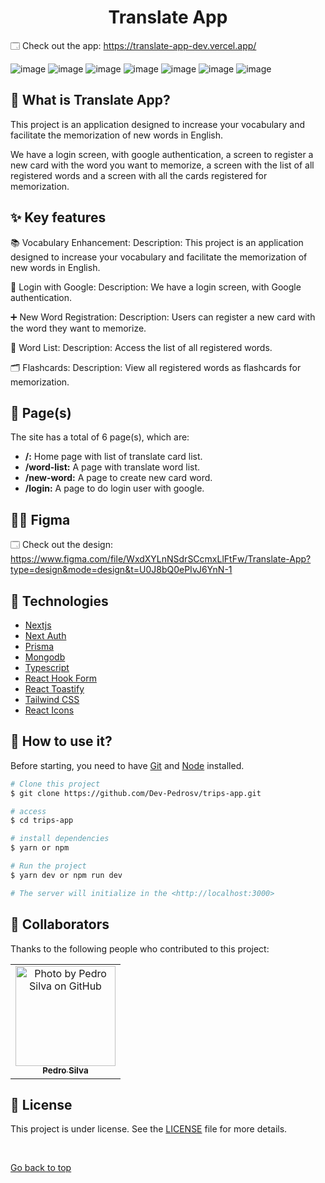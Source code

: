 <h1 align="center"> Translate App </h1>

🗔 Check out the app: https://translate-app-dev.vercel.app/

![image](https://github.com/Dev-Pedrosv/translate-app./assets/82785683/382c23a0-b617-4427-8d52-723ddb380b8e)
![image](https://github.com/Dev-Pedrosv/translate-app./assets/82785683/a7207b70-dd57-433a-8c0b-321bc8cf0e8a)
![image](https://github.com/Dev-Pedrosv/translate-app./assets/82785683/9a2effa7-0f14-4a24-a036-b782eb44247e)
![image](https://github.com/Dev-Pedrosv/translate-app./assets/82785683/b6751cbb-15a1-4bf9-b79f-d7a6ac80b20b)
![image](https://github.com/Dev-Pedrosv/translate-app./assets/82785683/1d291711-b77d-44db-a6a7-09f9f6adc92c)
![image](https://github.com/Dev-Pedrosv/translate-app./assets/82785683/13290d46-6ca9-4381-abcd-2efc2f3fc1b9)
![image](https://github.com/Dev-Pedrosv/translate-app./assets/82785683/4a4cead3-1a8e-4312-a1bb-ff7840128919)



## 🎲 What is Translate App?

This project is an application designed to increase your vocabulary and facilitate the memorization of new words in English.

We have a login screen, with google authentication, a screen to register a new card with the word you want to memorize, a screen with the list of all registered words and a screen with all the cards registered for memorization.

## ✨ Key features

📚 Vocabulary Enhancement:
Description: This project is an application designed to increase your vocabulary and facilitate the memorization of new words in English.

🔐 Login with Google:
Description: We have a login screen, with Google authentication.

➕ New Word Registration:
Description: Users can register a new card with the word they want to memorize.

📝 Word List:
Description: Access the list of all registered words.

🗂️ Flashcards:
Description: View all registered words as flashcards for memorization.

## 📁 Page(s)

The site has a total of 6 page(s), which are:

- **/:** Home page with list of translate card list.
- **/word-list:** A page with translate word list.
- **/new-word:** A page to create new card word.
- **/login:** A page to do login user with google.

## 👨‍🎨 Figma

🗔 Check out the design: https://www.figma.com/file/WxdXYLnNSdrSCcmxLlFtFw/Translate-App?type=design&mode=design&t=U0J8bQ0ePIvJ6YnN-1

## 🚀 Technologies
- [Nextjs](https://nextjs.org/)
- [Next Auth](https://next-auth.js.org/)
- [Prisma](https://www.prisma.io/)
- [Mongodb](https://www.mongodb.com/)
- [Typescript](https://www.typescriptlang.org/)
- [React Hook Form](https://react-hook-form.com/)
- [React Toastify](https://fkhadra.github.io/react-toastify/introduction)
- [Tailwind CSS](https://tailwindcss.com/)
- [React Icons](https://react-icons.github.io/react-icons/)


## :closed_book: How to use it?

Before starting, you need to have [Git](https://git-scm.com) and [Node](https://nodejs.org/en/) installed.

```bash
# Clone this project
$ git clone https://github.com/Dev-Pedrosv/trips-app.git

# access
$ cd trips-app

# install dependencies
$ yarn or npm

# Run the project
$ yarn dev or npm run dev

# The server will initialize in the <http://localhost:3000>
```

## 🤝 Collaborators

Thanks to the following people who contributed to this project:

<table>
  <tr>
    <td align="center">
      <a href="#">
        <img src="https://avatars.githubusercontent.com/u/82785683?v=4" width="160px;" alt="Photo by Pedro Silva on GitHub"/><br>
        <sub>
          <b>Pedro Silva</b>
        </sub>
      </a>
    </all>
  </tr>
</table>

## 📝 License

This project is under license. See the [LICENSE](LICENSE.md) file for more details.

&#xa0;

<a href="#top">Go back to top</a>

